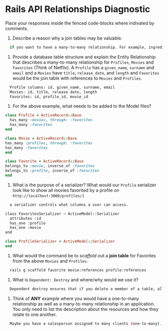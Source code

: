 # Rails API Relationships Diagnostic

Place your responses inside the fenced code-blocks where indivated by comments.

1.  Describe a reason why a join tables may be valuable.

```sh
  if you want to have a many-to-many relationship. For example, ingredients appear in many different recipes, and recipes have many different ingredients. Since they're on separate tables, you need a join table
```

1.  Provide a database table structure and explain the Entity Relationship that
describes a many-to-many relationship for `Profiles`, `Movies` and `Favorites`
(Think of Netflix). A `Profile` has a `given_name`, `surname` and `email` and a
`Movies` have `title`, `release_date`, and `length` and `Favorites` would be the
join table with references to `Movies` and `Profiles`.

```sh
  Profile columns: id, given_name, surname, email
  Movies: id, title, release date, length
  Favorites: id, profile_id, movie_id
```

1.  For the above example, what needs to be added to the Model files?

```rb
class Profile < ActiveRecord::Base
  has_many :movies, through: :favorites
  has_many :favorites
end
```

```rb
class Movie < ActiveRecord::Base
has_many :profiles, through: :favorites
has_many :favorites
end
```

```rb
class Favorite < ActiveRecord::Base
belongs_to :movie, inverse_of :favorites
belongs_to :profile, inverse_of :favorites
end
```

1.  What is the purpose of a serializer? What would our `Profile` serializer look
like to show all movies favorited by a profile on
`http://localhost:3000/profiles/1`

```sh
  a serializer controls what columns a user can access.

class FavoritesSerializer < ActiveModel::Serializer
  attributes :id
  has_one :profile
  has_one :movie
end

```

```rb
class ProfileSerializer < ActiveModel::Serializer
end
```

1.  What would the command be to _scaffold_ out a **join table** for Favorites from
the above `Movies` and `Profiles`.

```sh
  rails g scaffold favorite movie:references profile:references
```

1.  What is `Dependent: Destroy` and where/why would we use it?

```sh
  Dependent destroy ensures that if you delete a member of a table, all of its dependents on the join table are deleted too. Ensures that you don't have orphans in your join table
```

1.  Think of **ANY** example where you would have a one-to-many relationship as well
as a many-to-many relationship in an application. You only need to list the
description about the resources and how they relate to one another.

```sh
  Maybe you have a salesperson assigned to many clients (one-to-many). You also have many sales packages assigned to many clients. So a client can have many sales packages, which can be sold to many different clients, but each client only has one salesperson
```
